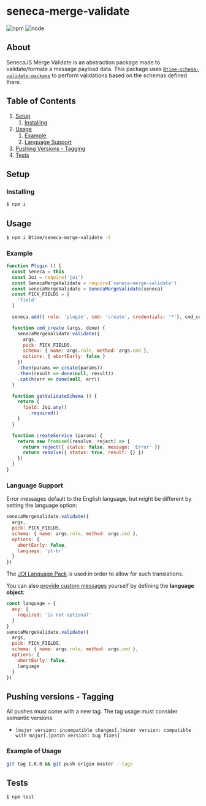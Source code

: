 # seneca-merge-validate

![npm](https://img.shields.io/badge/npm-v5.6.1-blue.svg) ![node](https://img.shields.io/badge/node-v8.9.0-brightgreen.svg)

## About

SenecaJS Merge Validate is an abstraction package made to validate/formate a message payload data.
This package uses [`Btime-schema-validate-package`](https://github.com/Btime/btime-schema-validate-package) to perform validations based on the schemas defined there.

## Table of Contents

1. [Setup](#setup)
    1. [Installing](#installing)
1. [Usage](#usage)
    1. [Example](#example)
    1. [Language Support](#language-support)
1. [Pushing Versions - Tagging](#pushing-versions---tagging)
1. [Tests](#tests)

## Setup

### Installing

```bash
$ npm i
```

## Usage

```bash
$ npm i Btime/seneca-merge-validate -S
```

### Example

```js
function Plugin () {
  const seneca = this
  const Joi = require('joi')
  const SenecaMergeValidate = require('seneca-merge-validate')
  const senecaMergeValidate = SenecaMergeValidate(seneca)
  const PICK_FIELDS = [
    'field'
  ]

  seneca.add({ role: 'plugin', cmd: 'create', credentials: '*'}, cmd_create)

  function cmd_create (args, done) {
    senecaMergeValidate.validate({
      args,
      pick: PICK_FIELDS,
      schema: { name: args.role, method: args.cmd },
      options: { abortEarly: false }
    })
    .then(params => create(params))
    .then(result => done(null, result))
    .catch(err => done(null, err))
  }

  function getValidateSchema () {
    return {
      field: Joi.any()
        .required()
    }
  }

  function createService (params) {
    return new Promise((resolve, reject) => {
      return reject({ status: false, message: 'Error' })
      return resolve({ status: true, result: {} })
    })
  }
}
```

### Language Support
Error messages default to the English language, but might be different by
setting the language option:
```js
senecaMergeValidate.validate({
  args,
  pick: PICK_FIELDS,
  schema: { name: args.role, method: args.cmd },
  options: {
    abortEarly: false,
    language: 'pt-br'
  }
})
```
The [JOI Language Pack](https://github.com/Btime/joi-language-package) is used in order to allow for such translations.

You can also [provide custom messages](https://github.com/hapijs/joi/blob/master/API.md#validatevalue-schema-options-callback) yourself by defining the **language object**:

```js
const language = {
  any: {
    required: 'is not optional'
  }
}
senecaMergeValidate.validate({
  args,
  pick: PICK_FIELDS,
  schema: { name: args.role, method: args.cmd },
  options: {
    abortEarly: false,
    language
  }
})
```

## Pushing versions - Tagging

All pushes must come with a new tag. The tag usage must consider semantic versions

- `[major version: incompatible changes].[minor version: compatible with major].[patch version: bug fixes]`

### Example of Usage

```bash
git tag 1.0.0 && git push origin master --tags
```

## Tests

```bash
$ npm test
```
